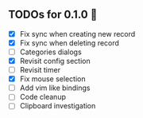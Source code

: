 ﻿## TODOs for 0.1.0 📃
- [x] Fix sync when creating new record
- [x] Fix sync when deleting record
- [ ] Categories dialogs
- [x] Revisit config section
- [ ] Revisit timer 
- [x] Fix mouse selection 
- [ ] Add vim like bindings
- [ ] Code cleanup
- [ ] Clipboard investigation
